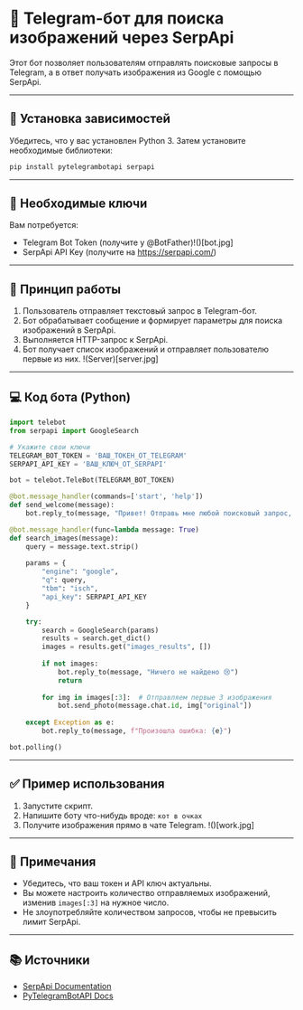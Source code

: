 # 📸 Telegram-бот для поиска изображений через SerpApi

Этот бот позволяет пользователям отправлять поисковые запросы в Telegram, а в ответ получать изображения из Google с помощью SerpApi.

---

## 🔧 Установка зависимостей

Убедитесь, что у вас установлен Python 3. Затем установите необходимые библиотеки:

```bash
pip install pytelegrambotapi serpapi
```

---

## 🔑 Необходимые ключи

Вам потребуется:
- Telegram Bot Token (получите у @BotFather)!()[bot.jpg]
- SerpApi API Key (получите на https://serpapi.com/)

---

## 🧠 Принцип работы

1. Пользователь отправляет текстовый запрос в Telegram-бот.
2. Бот обрабатывает сообщение и формирует параметры для поиска изображений в SerpApi.
3. Выполняется HTTP-запрос к SerpApi.
4. Бот получает список изображений и отправляет пользователю первые из них.
!(Server)[server.jpg]
---

## 💻 Код бота (Python)

```python
import telebot
from serpapi import GoogleSearch

# Укажите свои ключи
TELEGRAM_BOT_TOKEN = 'ВАШ_ТОКЕН_ОТ_TELEGRAM'
SERPAPI_API_KEY = 'ВАШ_КЛЮЧ_ОТ_SERPAPI'

bot = telebot.TeleBot(TELEGRAM_BOT_TOKEN)

@bot.message_handler(commands=['start', 'help'])
def send_welcome(message):
    bot.reply_to(message, "Привет! Отправь мне любой поисковый запрос, и я найду картинки!")

@bot.message_handler(func=lambda message: True)
def search_images(message):
    query = message.text.strip()
    
    params = {
        "engine": "google",
        "q": query,
        "tbm": "isch",
        "api_key": SERPAPI_API_KEY
    }

    try:
        search = GoogleSearch(params)
        results = search.get_dict()
        images = results.get("images_results", [])
        
        if not images:
            bot.reply_to(message, "Ничего не найдено 😢")
            return
        
        for img in images[:3]:  # Отправляем первые 3 изображения
            bot.send_photo(message.chat.id, img["original"])
    
    except Exception as e:
        bot.reply_to(message, f"Произошла ошибка: {e}")

bot.polling()
```

---

## ✅ Пример использования

1. Запустите скрипт.
2. Напишите боту что-нибудь вроде: `кот в очках`
3. Получите изображения прямо в чате Telegram.
!()[work.jpg]
---

## 📌 Примечания

- Убедитесь, что ваш токен и API ключ актуальны.
- Вы можете настроить количество отправляемых изображений, изменив `images[:3]` на нужное число.
- Не злоупотребляйте количеством запросов, чтобы не превысить лимит SerpApi.

---

## 📚 Источники

- [SerpApi Documentation](https://serpapi.com/)
- [PyTelegramBotAPI Docs](https://github.com/eternnoir/pyTelegramBotAPI)
